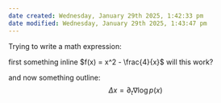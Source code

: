 ```yaml
---
date created: Wednesday, January 29th 2025, 1:42:33 pm
date modified: Wednesday, January 29th 2025, 1:43:47 pm
---
```

Trying to write a math expression:

first something inline $f(x) = x^2 - \frac{4}{x}$ will this work?

and now something outline:
$$
\Delta x = \partial_t \nabla\log p(x)
$$
